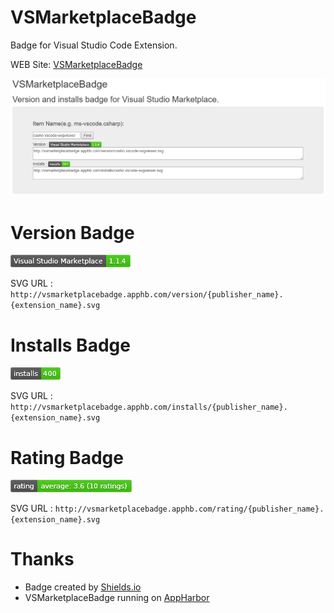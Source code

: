 # VSMarketplaceBadge
Badge for Visual Studio Code Extension.

WEB Site: [VSMarketplaceBadge](http://vsmarketplacebadge.apphb.com/)

![](image/site.png)

# Version Badge
![](image/cssho.vscode-svgviewer_version.png)

SVG URL : `http://vsmarketplacebadge.apphb.com/version/{publisher_name}.{extension_name}.svg`

# Installs Badge
![](image/cssho.vscode-svgviewer_installs.png)

SVG URL : `http://vsmarketplacebadge.apphb.com/installs/{publisher_name}.{extension_name}.svg`

# Rating Badge
![](image/ms-vscode_csharp.png)

SVG URL : `http://vsmarketplacebadge.apphb.com/rating/{publisher_name}.{extension_name}.svg`

# Thanks
- Badge created by [Shields.io](http://shields.io/)
- VSMarketplaceBadge running on [AppHarbor](https://appharbor.com/)